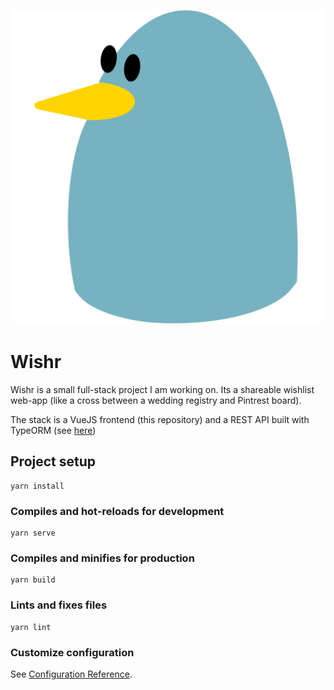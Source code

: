 ![Wishr Logo](https://github.com/jdjnovak/wishr-frontend/blob/fff87d4e0f6f7349f80760b86397c3b6ce84a0ea/src/assets/wishr_logo_6.png)  
# Wishr
Wishr is a small full-stack project I am working on. Its a shareable wishlist web-app (like a cross between a wedding registry and Pintrest board).  

The stack is a VueJS frontend (this repository) and a REST API built with TypeORM (see [here](https://github.com/jdjnovak/wishr-backend.git))  

## Project setup
```
yarn install
```

### Compiles and hot-reloads for development
```
yarn serve
```

### Compiles and minifies for production
```
yarn build
```

### Lints and fixes files
```
yarn lint
```

### Customize configuration
See [Configuration Reference](https://cli.vuejs.org/config/).
